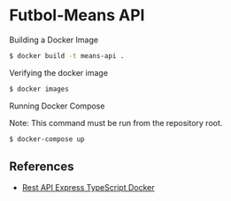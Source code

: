 # Futbol-Means API

Building a Docker Image

```bash
$ docker build -t means-api .
```

Verifying the docker image

```bash
$ docker images
```


Running Docker Compose

Note: This command must be run from the repository root.

```bash
$ docker-compose up
```


## References

* [Rest API Express TypeScript Docker](https://rsbh.dev/blogs/rest-api-express-typescript-docker)